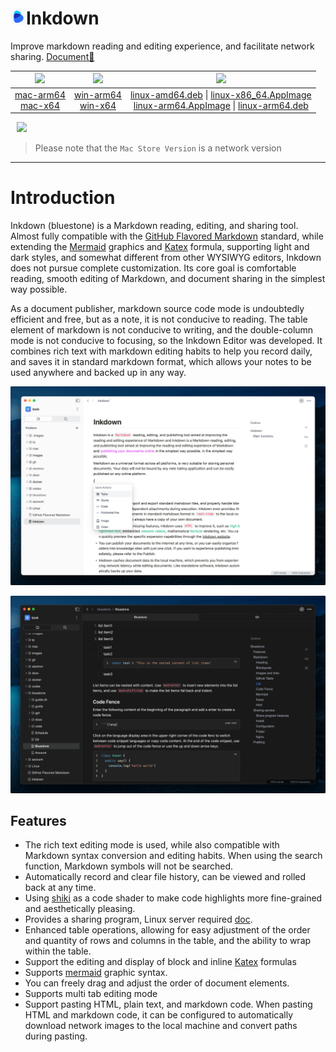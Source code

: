 <h1><img src="resources/icon.png" width="25"/>Inkdown</h1>

Improve markdown reading and editing experience, and facilitate network sharing. [Document🔗](https://pb.inkdown.me/inkdown/book/docs)


|                                                                               <img src="docs/assets/apple.svg" width="40">                                                                                |                                                                             <img src="docs/assets/windows.svg" width="40"/>                                                                              |                                                                                                                                                                                                                   <img src="docs/assets/linux.svg" width="40"/>                                                                                                                                                                                                                   |
| :-------------------------------------------------------------------------------------------------------------------------------------------------------------------------------------------------------: | :------------------------------------------------------------------------------------------------------------------------------------------------------------------------------------------------------: | :-------------------------------------------------------------------------------------------------------------------------------------------------------------------------------------------------------------------------------------------------------------------------------------------------------------------------------------------------------------------------------------------------------------------------------------------------------------------------------: |
| [mac-arm64](https://github.com/1943time/inkdown/releases/latest/download/Inkdown-mac-arm64.dmg) <br/> [mac-x64](https://github.com/1943time/inkdown/releases/latest/download/Inkdown-mac-x64.dmg) | [win-arm64](https://github.com/1943time/inkdown/releases/latest/download/Inkdown-win-arm64.exe)<br/> [win-x64](https://github.com/1943time/inkdown/releases/latest/download/Inkdown-win-x64.exe) | [linux-amd64.deb](https://github.com/1943time/inkdown/releases/latest/download/Inkdown-linux-amd64.deb) \| [linux-x86_64.AppImage](https://github.com/1943time/inkdown/releases/latest/download/Inkdown-linux-x86_64.AppImage) <br/> [linux-arm64.AppImage](https://github.com/1943time/inkdown/releases/latest/download/Inkdown-linux-arm64.AppImage) \| [linux-arm64.deb](https://github.com/1943time/inkdown/releases/latest/download/Inkdown-linux-arm64.deb)

<a href="https://apps.apple.com/us/app/inkdown/id6451391474"><img src="docs/assets/mac-store.svg" style="width:140px;margin-left:10px"/></a>

> Please note that the `Mac Store Version` is a network version

---

# Introduction

Inkdown (bluestone) is a Markdown reading, editing, and sharing tool. Almost fully compatible with the [GitHub Flavored Markdown](https://github.github.com/gfm/) standard, while extending the [Mermaid](https://mermaid.js.org/) graphics and [Katex](https://katex.org/) formula, supporting light and dark styles, and somewhat different from other WYSIWYG editors, Inkdown does not pursue complete customization. Its core goal is comfortable reading, smooth editing of Markdown, and document sharing in the simplest way possible.

As a document publisher, markdown source code mode is undoubtedly efficient and free,
but as a note, it is not conducive to reading.
The table element of markdown is not conducive to writing,
and the double-column mode is not conducive to focusing,
so the Inkdown Editor was developed. It combines rich text with markdown editing habits to help you record daily,
and saves it in standard markdown format, which allows your notes to be used anywhere and backed up in any way.


![](./docs//assets/d10.png)

![](./docs//assets/d11.png)

## Features

- The rich text editing mode is used, while also compatible with Markdown syntax conversion and editing habits. When using the search function, Markdown symbols will not be searched.
- Automatically record and clear file history, can be viewed and rolled back at any time.
- Using [shiki](https://github.com/shikijs/shiki) as a code shader to make code highlights more fine-grained and aesthetically pleasing.
- Provides a sharing program, Linux server required [doc](https://pb.inkdown.me/inkdown/book/docs/offline-version#deployment-publish-program).
- Enhanced table operations, allowing for easy adjustment of the order and quantity of rows and columns in the table, and the ability to wrap within the table.
- Support the editing and display of block and inline [Katex](https://katex.org/) formulas
- Supports [mermaid](https://mermaid.js.org/) graphic syntax.
- You can freely drag and adjust the order of document elements.
- Supports multi tab editing mode
- Support pasting HTML, plain text, and markdown code. When pasting HTML and markdown code, it can be configured to automatically download network images to the local machine and convert paths during pasting.

